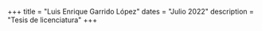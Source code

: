 +++
title = "Luis Enrique Garrido López"
dates = "Julio 2022"
description = "Tesis de licenciatura"
+++
